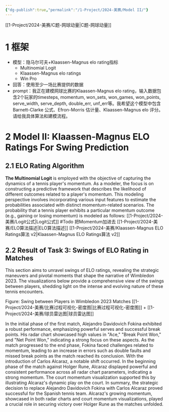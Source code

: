 ```yaml
---
{"dg-publish":true,"permalink":"/1-Project/2024-美赛/Model II/"}
---
```


[[1-Project/2024-美赛/C题-网球动量\|C题-网球动量]]
# 1 框架
- 模型：隐马尔可夫+Klaassen-Magnus elo rating指标
	- Multinomial Logit
	- Klaassen-Magnus elo ratings
	- Win Pro
- 回答：使用至少一场比赛提供的数据
- prompt：我正在建模网球比赛的Klaassen-Magnus elo rating，输入数据包含2个玩家的timesteps, momentum, won_sets, won_games, won_points, serve_width, serve_depth, double_err, unf_err等。我希望这个模型中包含Barnett-Clarke 公式、Efron-Morris 估计量、Klaassen-Magnus elo 评分。请给我具体算法和建模流程。
# 2 Model II: Klaassen-Magnus ELO Ratings For Swing Prediction
## 2.1 ELO Rating Algorithm
**The Multinomial Logit** is employed with the objective of capturing the dynamics of a tennis player's momentum. As a modeler, the focus is on constructing a predictive framework that describes the likelihood of different outcomes related to a player's momentum. This modeling perspective involves incorporating various input features to estimate the probabilities associated with distinct momentum-related scenarios.
The probability that a tennis player exhibits a particular momentum outcome (e.g., gaining or losing momentum) is modeled as follows:
[[1-Project/2024-美赛/Logit公式\|Logit公式]]  #Todo 把Momentum加进去
[[1-Project/2024-美赛/ELO算法描述\|ELO算法描述]]
[[1-Project/2024-美赛/Klaassen-Magnus ELO Ratings算法 v2\|Klaassen-Magnus ELO Ratings算法 v2]]
## 2.2 Result of Task 3: Swings of ELO Rating in Matches
This section aims to unravel swings of ELO ratings, revealing the strategic maneuvers and pivotal moments that shape the narrative of Wimbledon 2023. The visualizations below provide a comprehensive view of the swings between players, shedding light on the intense and evolving nature of these tennis encounters.

Figure: Swing between Players in Wimbledon 2023 Matches
[[1-Project/2024-美赛/比赛过程可视化-密度图\|比赛过程可视化-密度图]] + [[1-Project/2024-美赛/球员雷达图\|球员雷达图]]

In the initial phase of the first match, Alejandro Davidovich Fokina exhibited a robust performance, emphasizing powerful serves and successful break points. His radar chart showcased high values in "Ace," "Break Point Won," and "Net Point Won," indicating a strong focus on these aspects. As the match progressed to the end phase, Fokina faced challenges related to momentum, leading to an increase in errors such as double faults and missed break points as the match reached its conclusion.
With the introduction of Carlos Alcaraz, a notable shift occurred. In the beginning phase of the match against Holger Rune, Alcaraz displayed powerful and consistent performance across all radar chart parameters, indicating a strong momentum. The court momentum visualization supported this by illustrating Alcaraz's dynamic play on the court.
In summary, the strategic decision to replace Alejandro Davidovich Fokina with Carlos Alcaraz proved successful for the Spanish tennis team. Alcaraz's growing momentum, showcased in both radar charts and court momentum visualizations, played a crucial role in securing victory over Holger Rune as the matches unfolded.

